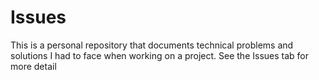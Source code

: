 # Issues

This is a personal repository that documents technical problems and solutions I had to face when working on a project. See the Issues tab for more detail
